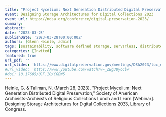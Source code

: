 ```yaml
---
title: "Project Mycelium: Next Generation Distributed Digital Preservation"
event: Designing Storage Architectures for Digital Collections 2023
event_url: https://ndsa.org/conference/digital-preservation-2023/
summary:
abstract:
date: '2023-03-28'
publishDate: '2023-03-28T00:00:00Z'
authors: [Glenn Heinle, admin]
tags: [sustainability, software defined storage, serverless, distributed infrastructure]
categories: [Invited]
featured: true
url_pdf: ''
url_slides: 'https://www.digitalpreservation.gov/meetings/DSA2023/loc_dsa2023_website_0201_heinleTallman_projectMycelium_2022-03.pdf'
#url_video: 'https://www.youtube.com/watch?v=_ZBg38yoUlw'
#doi: 10.17605/OSF.IO/CGBW5
---
```


Heinle, G. & Tallman, N. (March 28, 2023). "Project Mycelium: Next Generation Distributed Digital Preservation," Society of American Archivists-Archivists of Religious Collections Lunch and Learn [Webinar]. Designing Storage Architectures for Digital Collections 2023, Library of Congress.